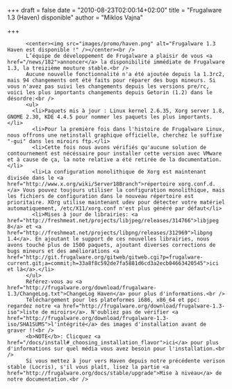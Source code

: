 
+++
draft = false
date = "2010-08-23T02:00:14+02:00"
title = "Frugalware 1.3 (Haven) disponible"
author = "Miklos Vajna"

+++

          <center><img src="images/promo/haven.png" alt="Frugalware 1.3 Haven est disponible !" /></center><br />
          L’équipe de développement de Frugalware a plaisir de vous <a href="/news/182">annoncer</a> la disponibilité immédiate de Frugalware 1.3, la treizième mouture stable.<br />
          Aucune nouvelle fonctionnalité n'a été ajoutée depuis la 1.3rc2, mais 94 changements ont été faits pour réparer des bugs mineurs. Si vous n'avez pas suivi les changements depuis les versions pre/rc, voici les plus importants changements depuis Getorin (1.2) dans le désordre:<br />
          <ul>
            <li>Paquets mis à jour : Linux kernel 2.6.35, Xorg server 1.8, GNOME 2.30, KDE 4.4.5 pour nommer les paquets les plus importants.</li>
            <li>Pour la première fois dans l'histoire de Frugalware Linux, nous offrons une netinstall graphique officielle, cherchez le suffixe "-gui" dans les miroirs ftp.</li>
            <li>Cette fois nous avons vérifiés qu'aucune solution de contournement est nécéssaire pour installer cette version avec VMware et à cause de ça, la note relative a été retirée de la documentation.</li>
            <li>La configuration monolithique de Xorg est maintenant divisée dans le <a href="http://www.x.org/wiki/Server18Branch">répertoire xorg.conf.d.</a> Vous pouvez toujours utiliser la configuration monolithique, mais les fichiers de configuration dans le nouveau répertoire est prioritaire. XOrg utilise maintenant udev pour détecter votre matériel automatiquement, /etc/X11/xorg.conf n'est plus généré par défaut</li>
            <li>Mises à jour de librairies: <a href="http://freshmeat.net/projects/libjpeg/releases/314766">libjpeg 8</a> et <a href="http://freshmeat.net/projects/libpng/releases/312969">libpng 1.4</a>. En ajoutant le support de ces nouvelles librairies, nous avons touché plus de 1500 paquets, ajoutant diverses corrections de bugs mineurs et des améliorations <a href="http://git.frugalware.org/gitweb/gitweb.cgi?p=frugalware-current.git;a=commit;h=33a8f8c592de7fa5881d6cd3a2ecb04663420545">ici et là</a>.</li>
          </ul>
          Référez-vous au <a href="http://frugalware.org/download/frugalware-1.3/ChangeLog.txt">ChangeLog Haven</a> pour plus d'informations.<br />
          Téléchargement pour les plateformes i686, x86_64 et ppc: regardez notre <a href="http://frugalware.org/download/frugalware-1.3-iso">liste de miroirs</a>. N'oubliez pas de vérifier <a href="http://frugalware.org/download/frugalware-1.3-iso/SHA1SUMS">l'intégrité</a> des images d'installation avant de graver !!<br />
          <b>NOTE</b>: Clicquez <a href="/docs/install#_choosing_installation_flavor">ici</a> pour plus d'informations sur quel média vous avez besoin pour l'installation.<br />
          Si vous mettez à jour vers Haven depuis notre précédente verison stable (Locris), s'il vous plaît, lisez la partie <a href="http://frugalware.org/docs/stable/upgrade">Mise à niveau</a> de notre documentation.<br />
            
        